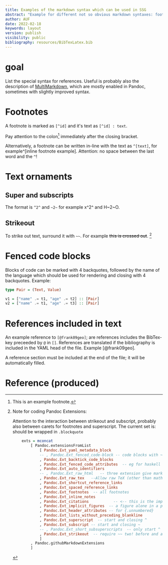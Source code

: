 ```yaml
---
title: Examples of the markdown syntax which can be used in SSG
abstract: "Example for different not so obvious markdown syntaxes: footnotes, inline notes, fenced code blocks."
author: AUF
date: 2022-02-18
keywords: layout
version: publish
visibility: public
bibliography: resources/BibTexLatex.bib
---
```


# goal
List the special syntax for references. Useful is probably also the description of [MultiMarkdown](https://fletcherpenney.net/multimarkdown/cms/), which are mostly enabled in Pandoc, sometimes with slightly improved syntax.

# Footnotes
A footnote is marked as `[^id]` and it's text as `[^id] : text`. 

Pay attention to the colon[^e] immediately after the closing bracket.

[^e]: This is an example footnote.

Alternatively, a footnote can be written in-line with the text as `^[text]`, for example^[inline footnote example]. Attention: no space between the last word and the `^`!

# Text ornaments
## Super and subscripts

The format is `^2^` and `~2~` for example x^2^ and H~2~O.
<!-- The format is `^2` and `~2` for example x^2 and H~2O. -->

## Strikeout 
To strike out text, surround it with `~~`. For example ~~this is crossed out~~. [^note]

[^note]: Note for coding Pandoc Extensions: 

    Attention to the interaction between strikeout and subscript, probably also between carets for footnotes and superscript.  The current set is: should be wrapped in `.blockquote`
    ```` haskell
        exts = mconcat
            [ Pandoc.extensionsFromList
                [ Pandoc.Ext_yaml_metadata_block
                -- , Pandoc.Ext_fenced_code-block -- code blocks with ~
                , Pandoc.Ext_backtick_code_blocks
                , Pandoc.Ext_fenced_code_attributes  -- eg for haskell code snippets
                , Pandoc.Ext_auto_identifiers
                -- , Pandoc.Ext_raw_html   -- three extension give markdown_strict
                , Pandoc.Ext_raw_tex   --Allow raw TeX (other than math)
                , Pandoc.Ext_shortcut_reference_links
                , Pandoc.Ext_spaced_reference_links
                , Pandoc.Ext_footnotes  -- all footnotes
                , Pandoc.Ext_inline_notes
                , Pandoc.Ext_citations           -- <-- this is the important extension for bibTex
                , Pandoc.Ext_implicit_figures  -- a figure alone in a para will have a caption
                , Pandoc.Ext_header_attributes -- for {.unnumbered}
                , Pandoc.Ext_lists_without_preceding_blankline
                , Pandoc.Ext_superscript  -- start and closing ^
                , Pandoc.Ext_subscript -- start and closing ~
                -- , Pandoc.Ext_short_subsuperscripts  -- only start ^ and ~
                , Pandoc.Ext_strikeout  -- require ~~ two! before and after
                ]
            , Pandoc.githubMarkdownExtensions
            ]
    ````

# Fenced code blocks

Blocks of code can be marked with 4 backquotes, followed by the name of the language which should be used for rendering and closing with 4 backquotes. Example: 

```` haskell
type Pair = (Text, Value)

v1 = ["name" .= t1, "age" .= t2] :: [Pair]
v2 = ["name" .= t1, "age" .= t3] :: [Pair]
````
# References included in text

An example reference to `[@frank09geo]`; are references includes the BibTex-key preceeded by `@` in `[]`. References are translated if the bibliography is included in the YAML head of the file. Example [@frank09geo].

A reference section must be included at the end of the file; it will be automatically filled.


# Reference (produced)
